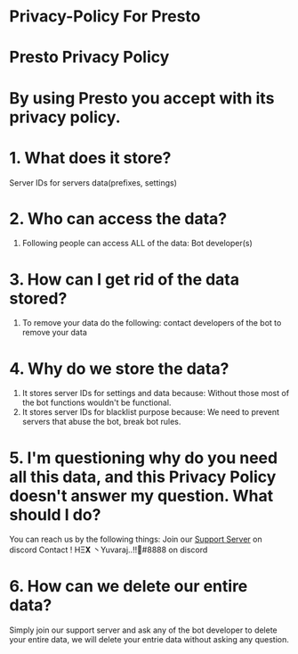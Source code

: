 # Privacy-Policy For Presto
# **Presto Privacy Policy**
# By using Presto you accept with its privacy policy.
# 1. What does it store?
Server IDs for servers data(prefixes, settings)
# 2. Who can access the data?
1. Following people can access ALL of the data:
Bot developer(s)
# 3. How can I get rid of the data stored?
1. To remove your data do the following:
contact developers of the bot to remove your data
# 4. Why do we store the data?
1. It stores server IDs for settings and data because:
Without those most of the bot functions wouldn't be functional.
2. It stores server IDs for blacklist purpose because:
We need to prevent servers that abuse the bot, break bot rules.
# 5. I'm questioning why do you need all this data, and this Privacy Policy doesn't answer my question. What should I do?
You can reach us by the following things:
Join our [Support Server](https://discord.gg/sH2SPJ9UtV) on discord
Contact !          HΞ𝐗 丶Yuvaraj..!!🥀#8888  on discord
# 6. How can we delete our entire data?
Simply join our support server and ask any of the bot developer to delete your entire data, we will delete your entrie data without asking any question.

